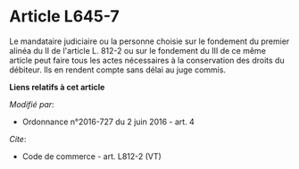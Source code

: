 # Article L645-7

Le mandataire judiciaire ou la personne choisie sur le fondement du premier alinéa du II de l'article L. 812-2 ou sur le
fondement du III de ce même article peut faire tous les actes nécessaires à la conservation des droits du débiteur. Ils en
rendent compte sans délai au juge commis.

**Liens relatifs à cet article**

_Modifié par_:

  - Ordonnance n°2016-727 du 2 juin 2016 - art. 4

_Cite_:

  - Code de commerce - art. L812-2 (VT)
